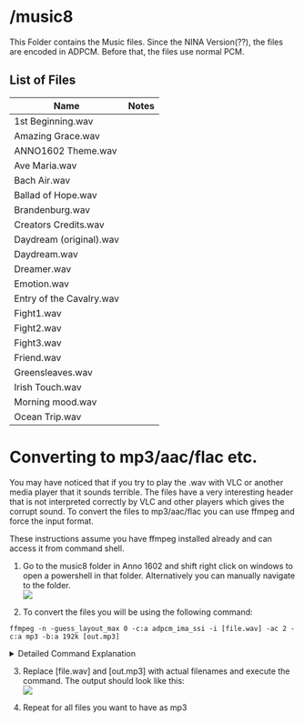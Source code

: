 # /music8 #

This Folder contains the Music files. Since the NINA Version(??), the files are encoded in ADPCM. Before that, the files use normal PCM.

## List of Files ##

| Name                      | Notes               |
|---------------------------|---------------------|
| 1st Beginning.wav			| |
| Amazing Grace.wav			| |
| ANNO1602 Theme.wav		| |
| Ave Maria.wav				| |
| Bach Air.wav				| |
| Ballad of Hope.wav		| |
| Brandenburg.wav			| |
| Creators Credits.wav		| |
| Daydream (original).wav	| |
| Daydream.wav				| |
| Dreamer.wav				| |
| Emotion.wav				| |
| Entry of the Cavalry.wav	| |
| Fight1.wav				| |
| Fight2.wav				| |
| Fight3.wav				| |
| Friend.wav				| |
| Greensleaves.wav			| |
| Irish Touch.wav			| |
| Morning mood.wav			| |
| Ocean Trip.wav			| |

# Converting to mp3/aac/flac etc.
You may have noticed that if you try to play the .wav with VLC or another media player that it sounds terrible. The files have a very interesting header that is not interpreted correctly by VLC and other players which gives the corrupt sound.
To convert the files to mp3/aac/flac you can use ffmpeg and force the input format.

These instructions assume you have ffmpeg installed already and can access it from command shell.
1. Go to the music8 folder in Anno 1602 and shift right click on windows to open a powershell in that folder. Alternatively you can manually navigate to the folder.  
![](https://i.imgur.com/5DtNWoS.png)

2. To convert the files you will be using the following command:  
```shell
ffmpeg -n -guess_layout_max 0 -c:a adpcm_ima_ssi -i [file.wav] -ac 2 -c:a mp3 -b:a 192k [out.mp3]
```
<details>
  <summary>Detailed Command Explanation</summary>
  
  - `-n` - do not overwrite existing files (prevents mishaps)
  - `-guess_layout_max 0` - do not guess the channel layout
  - `-c:a adpcm_ima_ssi` - forces `adpcm_ima_ssi` to be used to decode the file
  - `-i [file.wav]` - the source file in the directory e.g.: "Ocean Trip.wav"
  - `-ac 2` - use 2 audio channels (stereo)
  - `-c:a mp3` - encode as mp3 (can be replaced with aac/flac/ac3 etc. See `ffmpeg -encoders` for a full list)
  - `-b:a 192k` - encode with 192kbit/s
  - `[out.mp3]` - output file name
</details>

3. Replace [file.wav] and [out.mp3] with actual filenames and execute the command. The output should look like this:  
![](https://i.imgur.com/bmrl5tF.png)

4. Repeat for all files you want to have as mp3
